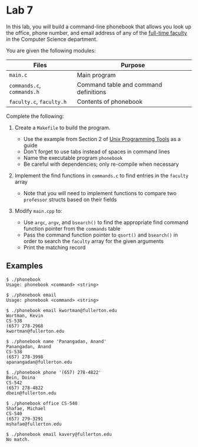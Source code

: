 Lab 7
=====

In this lab, you will build a command-line phonebook that allows you look
up the office, phone number, and email address of any of the [full-time
faculty][1] in the Computer Science department.

You are given the following modules:

| Files                      | Purpose                               |
| -------------------------- | ------------------------------------- | 
| `main.c`                   | Main program                          |
| `commands.c`, `commands.h` | Command table and command definitions |
| `faculty.c`, `faculty.h`   | Contents of phonebook                 |

Complete the following:

1. Create a `Makefile` to build the program.
   * Use the example from Section 2 of [Unix Programming Tools][2] as a guide
   * Don't forget to use tabs instead of spaces in command lines
   * Name the executable program `phonebook`
   * Be careful with dependencies; only re-compile when necessary

2. Implement the find functions in `commands.c` to find entries in the
   `faculty` array
   * Note that you will need to implement functions to compare two
     `professor` structs based on their fields

3. Modify `main.cpp` to:
   * Use `argc`, `argv`, and `bsearch()` to find the appropriate find
     command function pointer from the `commands` table
   * Pass the command function pointer to `qsort()` and `bsearch()`
     in order to search the `faculty` array for the given arguments
   * Print the matching record

  [1]: https://www.fullerton.edu/ecs/cs/faculty/
  [2]: http://cslibrary.stanford.edu/107/

Examples
-------

    $ ./phonebook
    Usage: phonebook <command> <string>

    $ ./phonebook email
    Usage: phonebook <command> <string>

    $ ./phonebook email kwortman@fullerton.edu
    Wortman, Kevin
    CS-538
    (657) 278-2968
    kwortman@fullerton.edu

    $ ./phonebook name 'Panangadan, Anand'
    Panangadan, Anand
    CS-538
    (657) 278-3998
    apanangadan@fullerton.edu

    $ ./phonebook phone '(657) 278-4822'
    Bein, Doina
    CS-542
    (657) 278-4822
    dbein@fullerton.edu
    
    $ ./phonebook office CS-540
    Shafae, Michael
    CS-540
    (657) 279-3291
    mshafae@fullerton.edu

    $ ./phonebook email kavery@fullerton.edu
    No match.

